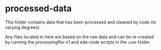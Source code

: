 # processed-data

This folder contains data that has been processed and cleaned by code (to varying degrees).

Any files located in here are based on the raw data and can be re-created by running the processingfile-v1 and eda-code scripts in the `code` folder.


